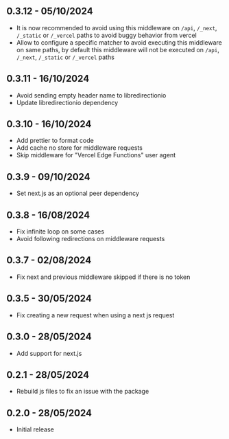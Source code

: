 ## 0.3.12 - 05/10/2024

* It is now recommended to avoid using this middleware on `/api`, `/_next`, `/_static` or `/_vercel` paths to avoid
  buggy behavior from vercel
* Allow to configure a specific matcher to avoid executing this middleware on same paths, by default this middleware
  will not be executed on `/api`, `/_next`, `/_static` or `/_vercel` paths

## 0.3.11 - 16/10/2024

* Avoid sending empty header name to libredirectionio
* Update libredirectionio dependency

## 0.3.10 - 16/10/2024

* Add prettier to format code
* Add cache no store for middleware requests
* Skip middleware for "Vercel Edge Functions" user agent

## 0.3.9 - 09/10/2024

* Set next.js as an optional peer dependency

## 0.3.8 - 16/08/2024

* Fix infinite loop on some cases
* Avoid following redirections on middleware requests

## 0.3.7 - 02/08/2024

* Fix next and previous middleware skipped if there is no token

## 0.3.5 - 30/05/2024

* Fix creating a new request when using a next js request

## 0.3.0 - 28/05/2024

* Add support for next.js

## 0.2.1 - 28/05/2024

* Rebuild js files to fix an issue with the package

## 0.2.0 - 28/05/2024

* Initial release

